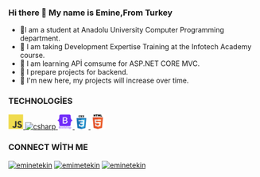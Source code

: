 ### Hi there 👋 My name is Emine,From Turkey


- 🔭I am a student at Anadolu University Computer Programming department.
- 🌱 I am taking Development Expertise Training at the Infotech Academy course.
- 🌱 I am learning APİ comsume for ASP.NET CORE MVC.
- 🌱 I prepare projects for backend.
- 🤔 I'm new here, my projects will increase over time.

### TECHNOLOGİES
<p align="left"> 
<a href="https://developer.mozilla.org/en-US/docs/Web/JavaScript" target="_blank" rel=”noopener”> <img src="https://raw.githubusercontent.com/devicons/devicon/master/icons/javascript/javascript-original.svg" alt="javascript" width="30" height="30"/> </a> 
 <a href="https://docs.microsoft.com/en-us/dotnet/csharp/" target="_blank" rel=”noopener”> <img src="https://seeklogo.com/images/C/c-sharp-c-logo-02F17714BA-seeklogo.com.png" alt="csharp" width="27" height="30"/> </a>
<a href="https://getbootstrap.com" target="_blank" rel=”noopener”> <img src="https://raw.githubusercontent.com/devicons/devicon/master/icons/bootstrap/bootstrap-plain-wordmark.svg" alt="bootstrap" width="30" height="30"/> </a>
<a href="https://www.w3schools.com/css/" target="_blank" rel=”noopener”> <img src="https://raw.githubusercontent.com/devicons/devicon/master/icons/css3/css3-original-wordmark.svg" alt="css3" width="28" height="28"/> </a> 
<a href="https://www.w3.org/html/" target="_blank" rel=”noopener”> <img src="https://raw.githubusercontent.com/devicons/devicon/master/icons/html5/html5-original-wordmark.svg" alt="html5" width="30" height="30"/> </a> 




### CONNECT WİTH ME

</div>

<p align="left">
<a href="https://www.linkedin.com/in/emine-tekin97/" target="blank" rel=”noopener”><img align="center" src="https://upload.wikimedia.org/wikipedia/commons/thumb/c/ca/LinkedIn_logo_initials.png/640px-LinkedIn_logo_initials.png" alt="eminetekin" height="30" width="30" /></a>
<a href="https://www.instagram.com/emine_tkn97/" target="blank" rel=”noopener”><img align="center" src="https://upload.wikimedia.org/wikipedia/commons/thumb/e/e7/Instagram_logo_2016.svg/1200px-Instagram_logo_2016.svg.png" alt="emimetekin" height="30" width="30" /></a>
<a href="eminetkn.97@gmail.com"  target="_blank"><img align="center" src="https://static-00.iconduck.com/assets.00/gmail-icon-1024x1024-09wrt8am.png" alt="eminetekin" height="30" width="30"></a
</p>

